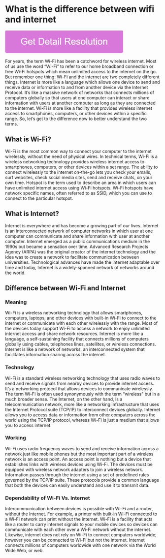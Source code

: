 # What is the difference between wifi and internet

[![What is the difference between wifi and internet](pink.png)](https://github.com/winaer0/what.is.the.difference.between.wifi.and.internet)

For years, the term Wi-Fi has been a catchword for wireless internet. Most of us use the word “Wi-Fi” to refer to our home broadband connection or free Wi-Fi hotspots which mean unlimited access to the internet on the go. But remember one thing: Wi-Fi and the internet are two completely different things. Internet is more like a language which allows one device to send and receive data or information to and from another device via the Internet Protocol. It’s like a massive network of networks that connects millions of computers globally so that users at one computer can interact or share information with users at another computer as long as they are connected to the internet. Wi-Fi is more like a facility that provides wireless internet access to smartphones, computers, or other devices within a specific range. So, let’s get to the difference now to better understand the two terms.

## What is Wi-Fi?

Wi-Fi is the most common way to connect your computer to the internet wirelessly, without the need of physical wires. In technical terms, Wi-Fi is a wireless networking technology provides wireless internet access to smartphones, computers, or other devices within a set range. The ability to connect wirelessly to the internet on-the-go lets you check your emails, surf websites, check social media sites, send and receive chats, on your own time. Hotspot is the term used to describe an area in which users can have unlimited internet access using Wi-Fi hotspots. Wi-Fi hotspots have network specific names, often referred to as SSID, which you can use to connect to the particular hotspot.

## What is Internet?

Internet is everywhere and has become a growing part of our lives. Internet is an interconnected network of computer networks in which user at one computer can communicate and share information with user at another computer. Internet emerged as a public communications medium in the 1990s but became a sensation over time. Advanced Research Projects Agency (ARPA) was the original creator of the internet technology and the idea was to create a network to facilitate communication between universities. Technological advances have made the internet adaptable over time and today, Internet is a widely-spanned network of networks around the world.

## Difference between Wi-Fi and Internet

### Meaning

Wi-Fi is a wireless networking technology that allows smartphones, computers, laptops, and other devices with built-in Wi-Fi to connect to the internet or communicate with each other wirelessly with the range. Most of the devices today support Wi-Fi to access a network to enjoy unlimited internet access and share network resources. Internet is more like a language, a self-sustaining facility that connects millions of computers globally using cables, telephones lines, satellites, or wireless connections. Internet is like a network of networks, an interconnected system that facilitates information sharing across the internet.

### Technology

Wi-Fi is a standard wireless networking technology that uses radio waves to send and receive signals from nearby devices to provide internet access. It’s a networking protocol that allows devices to communicate wirelessly. The term Wi-Fi is often used synonymously with the term “wireless” but in a much broader sense. The Internet, on the other hand, is a telecommunication network, more like a networking infrastructure that uses the Internet Protocol suite (TCP/IP) to interconnect devices globally. Internet allows you to access data or information from other computers across the world using the TCP/IP protocol, whereas Wi-Fi is just a medium that allows you to access internet.

### Working
Wi-Fi uses radio frequency waves to send and receive information across a network just like mobile phones but the most important part of a wireless network is an access point. An access point is nothing but a device that establishes links with wireless devices using Wi-Fi. The devices must be equipped with wireless network adapters to join a wireless network. Information passes through the internet using a set of predefined rules governed by the TCP/IP suite. These protocols provide a common language that both the devices can easily understand and use it to transmit data.

### Dependability  of Wi-Fi Vs. Internet
Intercommunication between devices is possible with Wi-Fi and a router, without the Internet. For example, a printer with built-in Wi-Fi connected to a Wi-Fi network can print without the internet. Wi-Fi is a facility that acts like a router to carry internet signals to your mobile devices so devices can communicate with each other over a Wi-Fi network without the internet. Likewise, internet does not rely on Wi-Fi to connect computers worldwide; however you can be connected to Wi-Fi but not the internet. Internet connects millions of computers worldwide with one network via the World Wide Web, or web.

